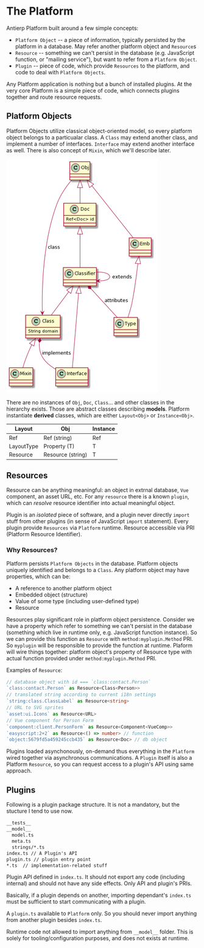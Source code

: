 
# The Platform

Antierp Platform built around a few simple concepts:

 * `Platform Object` -- a piece of information, typically persisted by the platform in a database. May refer another platform object and `Resource`s
 * `Resource` -- something we can't persist in the database (e.g. JavaScript function, or "mailing service"), but want to refer from a `Platform Object`.
 * `Plugin` -- piece of code, which provide `Resources` to the platform, and code to deal with `Platform Objects`.

Any Platform application is nothing but a bunch of installed plugins. 
At the very core Platform is a simple piece of code, which connects plugins together and route resource requests.

## Platform Objects

Platform Objects utilize classical object-oriented model, so every platform object belongs to a particualar class. A `Class` may extend another class, and implement a number of interfaces. `Interface` may extend another interface as well. There is also concept of `Mixin`, which we'll describe later.

![Class Diagram](./images/uml.png)

There are no instances of `Obj`, `Doc`, `Class`... and other classes in the hierarchy exists. Those are abstract classes describing **models**. Platform instantiate **derived** classes,
which are either `Layout<Obj>` or `Instance<Obj>`.

| Layout<Obj>  |   Obj                | Instance<Obj> |
|--------------|----------------------|---------------|
|  Ref<Doc>    | Ref<Doc> (string)    | Ref<Doc>      |
|  LayoutType  | Property<T> (T)      | T             |
|  Resource<T> | Resource<T> (string) | T             |


## Resources

Resource can be anything meaningful: an object in extrnal database, `Vue` component, an asset URL, etc. 
For any `resource` there is a known `plugin`, which can *resolve* resource identifier into actual meaningful object.

Plugin is an *isolated* piece of software, and a plugin never directly `import` stuff from other plugins 
(in sense of JavaScript `import` statement). Every plugin provide `Resources` via
`Platform` runtime. Resource accessible via PRI (Platform Resource Identifier).

### Why Resources?

Platform persists `Platform Objects` in the database. Platform objects uniquely identified and belongs to a `Class`. Any platform object may have properties, which can be:

* A reference to another platform object
* Embedded object (structure)
* Value of some type (including user-defined type)
* Resource

Resources play significant role in platform object persistence. Consider we have a property which refer to something we can't
persist in the database (something which live in runtime only, e.g. JavaScript function instance). So we can provide this function as `Resource` with `method:myplugin.Method` PRI. So `myplugin` will be responsible to provide the function at runtime.
Plaform will wire things together: platform object's property of Resource type with actual function provided under `method:myplugin.Method` PRI.

Examples of `Resource`:
```typescript
// database object with id === `class:contact.Person`
`class:contact.Person` as Resource<Class<Person>>
// translated string according to current i18n settings
`string:class.ClassLabel` as Resource<string> 
// URL to SVG sprites
`asset:ui.Icons` as Resource<URL> 
// Vue component for Person Form
`component:client.PersonForm` as Resource<Component<VueComp>> 
`easyscript:2+2` as Resource<() => number> // function
`object:5679fd5a459245ccb435` as Resource<Doc> // db object
```

Plugins loaded asynchonously, on-demand thus everything in the `Platform` wired together via asynchronous communications. 
A `Plugin` itself is also a Platform `Resource`, so you can request access to a plugin's API using same approach.

## Plugins

Following is a plugin package structure. It is not a mandatory, but the stucture I tend to use now.

```text
__tests__
__model__
  model.ts
  meta.ts
  strings/*.ts
index.ts // A Plugin's API
plugin.ts // plugin entry point
*.ts  // implementation-related stuff
```

Plugin API defined in `index.ts`. It should not export any code (including internal) and should not have any side effects.
Only API and plugin's PRIs.

Basically, if a plugin depends on another, importing dependant's `index.ts` must be sufficient to start communicating with a plugin.

A `plugin.ts` available to `Platform` only. So you should never import anything from another plugin besides `index.ts`.

Runtime code not allowed to import anything from `__model__` folder. This is solely for tooling/configuration purposes, and does not exists at runtime.
